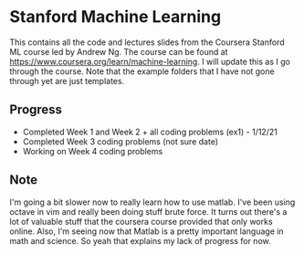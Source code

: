 # Stanford Machine Learning
This contains all the code and lectures slides from the Coursera Stanford ML
course led by Andrew Ng. The course can be found at https://www.coursera.org/learn/machine-learning.
I will update this as I go through the course. Note that the example folders that I
have not gone through yet are just templates.

## Progress
* Completed Week 1 and Week 2 + all coding problems (ex1) - 1/12/21
* Completed Week 3 coding problems (not sure date)
* Working on Week 4 coding problems

## Note
I'm going a bit slower now to really learn how to use matlab. I've been using octave in vim and really been doing stuff brute force.
It turns out there's a lot of valuable stuff that the coursera course provided that only works online. Also, I'm seeing now that
Matlab is a pretty important language in math and science. So yeah that explains my lack of progress for now.
